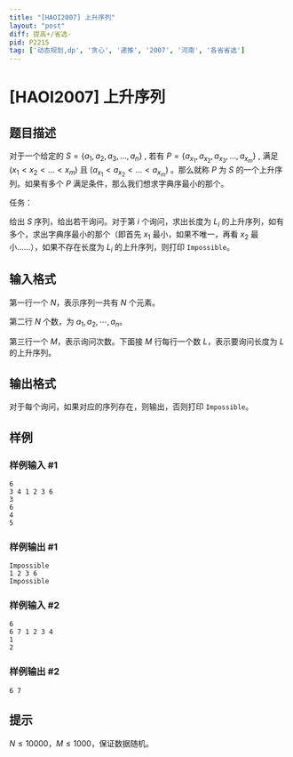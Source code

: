 ```yaml
---
title: "[HAOI2007] 上升序列"
layout: "post"
diff: 提高+/省选-
pid: P2215
tag: ['动态规划,dp', '贪心', '递推', '2007', '河南', '各省省选']
---
```

# [HAOI2007] 上升序列
## 题目描述

对于一个给定的 $S=\{a_1,a_2,a_3,…,a_n\}$ , 若有 $P=\{a_{x_1},a_{x_2},a_{x_3},…,a_{x_m}\}$ , 满足 $(x_1<x_2<…<x_m)$  且 $(a_{x_1}<a_{x_2}<…<a_{x_m})$ 。那么就称 $P$ 为 $S$ 的一个上升序列。如果有多个 $P$ 满足条件，那么我们想求字典序最小的那个。

任务：

给出 $S$ 序列，给出若干询问。对于第 $i$ 个询问，求出长度为 $L_i$ 的上升序列，如有多个，求出字典序最小的那个（即首先 $x_1$ 最小，如果不唯一，再看 $x_2$ 最小……），如果不存在长度为 $L_i$ 的上升序列，则打印 `Impossible`。

## 输入格式

第一行一个 $N$，表示序列一共有 $N$ 个元素。

第二行 $N$ 个数，为 $a_1, a_2 , \cdots , a_n$。

第三行一个 $M$，表示询问次数。下面接 $M$ 行每行一个数 $L$，表示要询问长度为 $L$ 的上升序列。

## 输出格式

对于每个询问，如果对应的序列存在，则输出，否则打印 `Impossible`。

## 样例

### 样例输入 #1
```
6
3 4 1 2 3 6
3
6
4
5

```
### 样例输出 #1
```
Impossible
1 2 3 6
Impossible

```
### 样例输入 #2
```
6
6 7 1 2 3 4
1
2

```
### 样例输出 #2
```
6 7
```
## 提示

$N \le 10000$，$M \le 1000$，保证数据随机。

